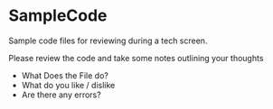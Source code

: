 # SampleCode
Sample code files for reviewing during a tech screen. 

Please review the code and take some notes outlining your thoughts
- What Does the File do?
- What do you like / dislike
- Are there any errors?
